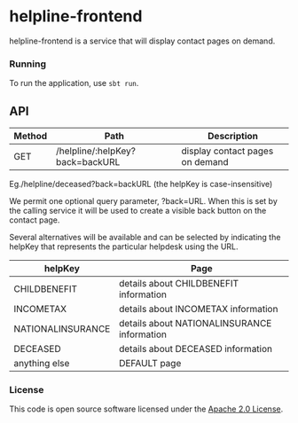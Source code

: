 
# helpline-frontend

helpline-frontend is a service that will display contact pages on demand.

### Running
To run the application, use `sbt run`. 

## API

| Method | Path                                        | Description                                      |
|--------|---------------------------------------------|--------------------------------------------------|
| GET    | /helpline/:helpKey?back=backURL             | display contact pages on demand                  |

Eg./helpline/deceased?back=backURL (the helpKey is case-insensitive)

We permit one optional query parameter, ?back=URL. When this is set by the calling service it will be used to create a visible back button on the contact page.

Several alternatives will be available and can be selected by indicating the helpKey that represents the particular helpdesk using the URL.

| helpKey              | Page                                         |
|----------------------|----------------------------------------------|
| CHILDBENEFIT         | details about CHILDBENEFIT information       |
| INCOMETAX            | details about INCOMETAX information          |
| NATIONALINSURANCE    | details about NATIONALINSURANCE information  |
| DECEASED             | details about DECEASED information           |
| anything else        | DEFAULT page                                 |


### License

This code is open source software licensed under the [Apache 2.0 License]("http://www.apache.org/licenses/LICENSE-2.0.html").
